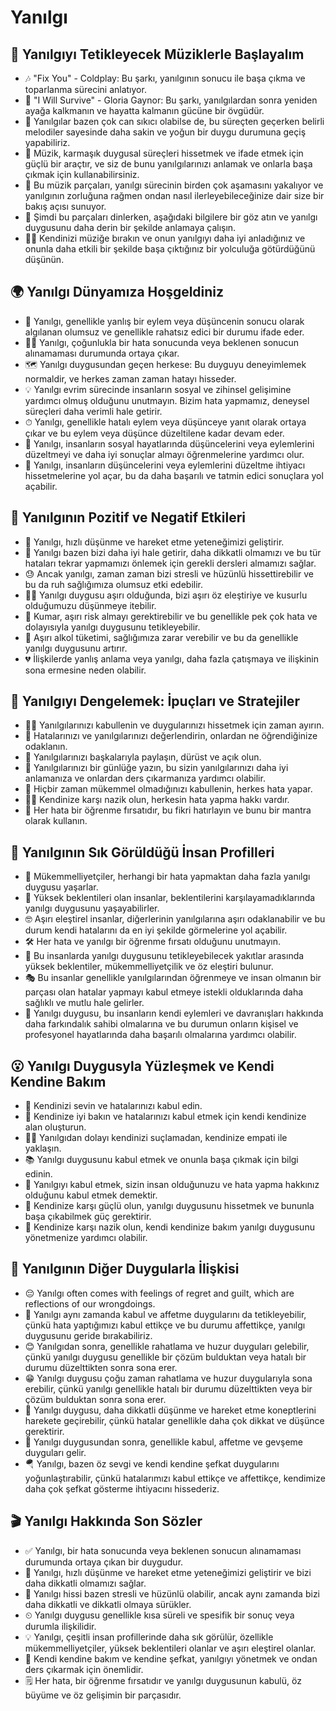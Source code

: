 # Yanılgı

## 🎵 Yanılgıyı Tetikleyecek Müziklerle Başlayalım

* 🎶 "Fix You" - Coldplay: Bu şarkı, yanılgının sonucu ile başa çıkma ve toparlanma sürecini anlatıyor.
* 🎵 "I Will Survive" - Gloria Gaynor: Bu şarkı, yanılgılardan sonra yeniden ayağa kalkmanın ve hayatta kalmanın gücüne bir övgüdür.
* 💼 Yanılgılar bazen çok can sıkıcı olabilse de, bu süreçten geçerken belirli melodiler sayesinde daha sakin ve yoğun bir duygu durumuna geçiş yapabiliriz.
* 📢 Müzik, karmaşık duygusal süreçleri hissetmek ve ifade etmek için güçlü bir araçtır, ve siz de bunu yanılgılarınızı anlamak ve onlarla başa çıkmak için kullanabilirsiniz.
* 🔮 Bu müzik parçaları, yanılgı sürecinin birden çok aşamasını yakalıyor ve yanılgının zorluğuna rağmen ondan nasıl ilerleyebileceğinize dair size bir bakış açısı sunuyor.
* 🎼 Şimdi bu parçaları dinlerken, aşağıdaki bilgilere bir göz atın ve yanılgı duygusunu daha derin bir şekilde anlamaya çalışın.
* 🧘‍♀️ Kendinizi müziğe bırakın ve onun yanılgıyı daha iyi anladığınız ve onunla daha etkili bir şekilde başa çıktığınız bir yolculuğa götürdüğünü düşünün.

## 🌍 Yanılgı Dünyamıza Hoşgeldiniz

* 🤦 Yanılgı, genellikle yanlış bir eylem veya düşüncenin sonucu olarak algılanan olumsuz ve genellikle rahatsız edici bir durumu ifade eder.
* 🕵️‍♀️ Yanılgı, çoğunlukla bir hata sonucunda veya beklenen sonucun alınamaması durumunda ortaya çıkar.
* 🗺 Yanılgı duygusundan geçen herkese: Bu duyguyu deneyimlemek normaldir, ve herkes zaman zaman hatayı hisseder.
* 💡 Yanılgı evrim sürecinde insanların sosyal ve zihinsel gelişimine yardımcı olmuş olduğunu unutmayın. Bizim hata yapmamız, deneysel süreçleri daha verimli hale getirir.
* ⏱ Yanılgı, genellikle hatalı eylem veya düşünceye yanıt olarak ortaya çıkar ve bu eylem veya düşünce düzeltilene kadar devam eder.
* 👥 Yanılgı, insanların sosyal hayatlarında düşüncelerini veya eylemlerini düzeltmeyi ve daha iyi sonuçlar almayı öğrenmelerine yardımcı olur.
* 🧩 Yanılgı, insanların düşüncelerini veya eylemlerini düzeltme ihtiyacı hissetmelerine yol açar, bu da daha başarılı ve tatmin edici sonuçlara yol açabilir.

## 💫 Yanılgının Pozitif ve Negatif Etkileri

* 🧠 Yanılgı, hızlı düşünme ve hareket etme yeteneğimizi geliştirir.
* 💪 Yanılgı bazen bizi daha iyi hale getirir, daha dikkatli olmamızı ve bu tür hataları tekrar yapmamızı önlemek için gerekli dersleri almamızı sağlar.
* 😓 Ancak yanılgı, zaman zaman bizi stresli ve hüzünlü hissettirebilir ve bu da ruh sağlığımıza olumsuz etki edebilir.
* 🤷‍♀️ Yanılgı duygusu aşırı olduğunda, bizi aşırı öz eleştiriye ve kusurlu olduğumuzu düşünmeye itebilir.
* 🎯 Kumar, aşırı risk almayı gerektirebilir ve bu genellikle pek çok hata ve dolayısıyla yanılgı duygusunu tetikleyebilir.
* 🍺 Aşırı alkol tüketimi, sağlığımıza zarar verebilir ve bu da genellikle yanılgı duygusunu artırır.
* 💔 İlişkilerde yanlış anlama veya yanılgı, daha fazla çatışmaya ve ilişkinin sona ermesine neden olabilir.

## 🚀 Yanılgıyı Dengelemek: İpuçları ve Stratejiler

* 🧘‍♀️ Yanılgılarınızı kabullenin ve duygularınızı hissetmek için zaman ayırın.
* 🚦 Hatalarınızı ve yanılgılarınızı değerlendirin, onlardan ne öğrendiğinize odaklanın.
* 💬 Yanılgılarınızı başkalarıyla paylaşın, dürüst ve açık olun.
* 📝 Yanılgılarınızı bir günlüğe yazın, bu sizin yanılgılarınızı daha iyi anlamanıza ve onlardan ders çıkarmanıza yardımcı olabilir.
* 🎯 Hiçbir zaman mükemmel olmadığınızı kabullenin, herkes hata yapar.
* 🦸‍♀️ Kendinize karşı nazik olun, herkesin hata yapma hakkı vardır.
* 🌈 Her hata bir öğrenme fırsatıdır, bu fikri hatırlayın ve bunu bir mantra olarak kullanın.

## 🔎 Yanılgının Sık Görüldüğü İnsan Profilleri

* 🧐 Mükemmelliyetçiler, herhangi bir hata yapmaktan daha fazla yanılgı duygusu yaşarlar.
* 🥀 Yüksek beklentileri olan insanlar, beklentilerini karşılayamadıklarında yanılgı duygusunu yaşayabilirler.
* 🤓 Aşırı eleştirel insanlar, diğerlerinin yanılgılarına aşırı odaklanabilir ve bu durum kendi hatalarını da en iyi şekilde görmelerine yol açabilir.
* 🛠 Her hata ve yanılgı bir öğrenme fırsatı olduğunu unutmayın.
* 👥 Bu insanlarda yanılgı duygusunu tetikleyebilecek yakıtlar arasında yüksek beklentiler, mükemmelliyetçilik ve öz eleştiri bulunur.
* 🎭 Bu insanlar genellikle yanılgılarından öğrenmeye ve insan olmanın bir parçası olan hatalar yapmayı kabul etmeye istekli olduklarında daha sağlıklı ve mutlu hale gelirler.
* 💫 Yanılgı duygusu, bu insanların kendi eylemleri ve davranışları hakkında daha farkındalık sahibi olmalarına ve bu durumun onların kişisel ve profesyonel hayatlarında daha başarılı olmalarına yardımcı olabilir.

## 😮 Yanılgı Duygusyla Yüzleşmek ve Kendi Kendine Bakım

* 💚 Kendinizi sevin ve hatalarınızı kabul edin.
* 🥥 Kendinize iyi bakın ve hatalarınızı kabul etmek için kendi kendinize alan oluşturun.
* 🚣‍♀️ Yanılgıdan dolayı kendinizi suçlamadan, kendinize empati ile yaklaşın.
* 📚 Yanılgı duygusunu kabul etmek ve onunla başa çıkmak için bilgi edinin.
* 🌾 Yanılgıyı kabul etmek, sizin insan olduğunuzu ve hata yapma hakkınız olduğunu kabul etmek demektir.
* 💪 Kendinize karşı güçlü olun, yanılgı duygusunu hissetmek ve bununla başa çıkabilmek güç gerektirir.
* 🛁 Kendinize karşı nazik olun, kendi kendinize bakım yanılgı duygusunu yönetmenize yardımcı olabilir.

## 💓 Yanılgının Diğer Duygularla İlişkisi

* 😔 Yanılgı often comes with feelings of regret and guilt, which are reflections of our wrongdoings.
* 🤗 Yanılgı aynı zamanda kabul ve affetme duygularını da tetikleyebilir, çünkü hata yaptığımızı kabul ettikçe ve bu durumu affettikçe, yanılgı duygusunu geride bırakabiliriz.
* 😊 Yanılgıdan sonra, genellikle rahatlama ve huzur duyguları gelebilir, çünkü yanılgı duygusu genellikle bir çözüm bulduktan veya hatalı bir durumu düzelttikten sonra sona erer.
* 😁 Yanılgı duygusu çoğu zaman rahatlama ve huzur duygularıyla sona erebilir, çünkü yanılgı genellikle hatalı bir durumu düzelttikten veya bir çözüm bulduktan sonra sona erer.
* 🤔 Yanılgı duygusu, daha dikkatli düşünme ve hareket etme koneptlerini harekete geçirebilir, çünkü hatalar genellikle daha çok dikkat ve düşünce gerektirir.
* 🌈 Yanılgı duygusundan sonra, genellikle kabul, affetme ve gevşeme duyguları gelir.
* 🪂 Yanılgı, bazen öz sevgi ve kendi kendine şefkat duygularını yoğunlaştırabilir, çünkü hatalarımızı kabul ettikçe ve affettikçe, kendimize daha çok şefkat gösterme ihtiyacını hissederiz.

## 🎬 Yanılgı Hakkında Son Sözler

* ✅ Yanılgı, bir hata sonucunda veya beklenen sonucun alınamaması durumunda ortaya çıkan bir duygudur.
* 👀 Yanılgı, hızlı düşünme ve hareket etme yeteneğimizi geliştirir ve bizi daha dikkatli olmamızı sağlar.
* 🎢 Yanılgı hissi bazen stresli ve hüzünlü olabilir, ancak aynı zamanda bizi daha dikkatli ve dikkatli olmaya sürükler.
* ⏲ Yanılgı duygusu genellikle kısa süreli ve spesifik bir sonuç veya durumla ilişkilidir.
* 💡 Yanılgı, çeşitli insan profillerinde daha sık görülür, özellikle mükemmelliyetçiler, yüksek beklentileri olanlar ve aşırı eleştirel olanlar.
* 💖 Kendi kendine bakım ve kendine şefkat, yanılgıyı yönetmek ve ondan ders çıkarmak için önemlidir.
* 🗒 Her hata, bir öğrenme fırsatıdır ve yanılgı duygusunun kabulü, öz büyüme ve öz gelişimin bir parçasıdır.
